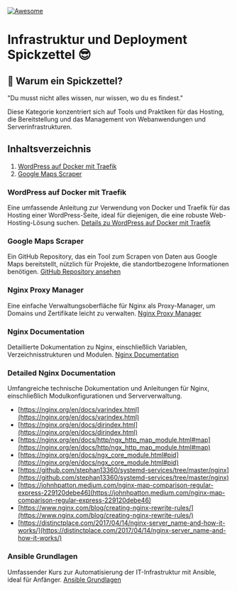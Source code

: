 [![Awesome](https://awesome.re/badge.svg)](https://awesome.re)

# Infrastruktur und Deployment Spickzettel 😎

## 🤔 Warum ein Spickzettel?
"Du musst nicht alles wissen, nur wissen, wo du es findest."

Diese Kategorie konzentriert sich auf Tools und Praktiken für das Hosting, die Bereitstellung und das Management von Webanwendungen und Serverinfrastrukturen.

## Inhaltsverzeichnis
1. [WordPress auf Docker mit Traefik](#wordpress-auf-docker-mit-traefik)
2. [Google Maps Scraper](#google-maps-scraper)

### WordPress auf Docker mit Traefik
Eine umfassende Anleitung zur Verwendung von Docker und Traefik für das Hosting einer WordPress-Seite, ideal für diejenigen, die eine robuste Web-Hosting-Lösung suchen. [Details zu WordPress auf Docker mit Traefik](https://www.smarthomebeginner.com/wordpress-on-docker-traefik/)

### Google Maps Scraper
Ein GitHub Repository, das ein Tool zum Scrapen von Daten aus Google Maps bereitstellt, nützlich für Projekte, die standortbezogene Informationen benötigen. [GitHub Repository ansehen](https://github.com/omkarcloud/google-maps-scraper/tree/master)

### Nginx Proxy Manager
Eine einfache Verwaltungsoberfläche für Nginx als Proxy-Manager, um Domains und Zertifikate leicht zu verwalten. [Nginx Proxy Manager](https://nginxproxymanager.com/)

### Nginx Documentation
Detaillierte Dokumentation zu Nginx, einschließlich Variablen, Verzeichnisstrukturen und Modulen. [Nginx Documentation](https://nginx.org/en/docs/)

### Detailed Nginx Documentation
Umfangreiche technische Dokumentation und Anleitungen für Nginx, einschließlich Modulkonfigurationen und Serververwaltung.
- [https://nginx.org/en/docs/varindex.html](https://nginx.org/en/docs/varindex.html)
- [https://nginx.org/en/docs/dirindex.html](https://nginx.org/en/docs/dirindex.html)
- [https://nginx.org/en/docs/http/ngx_http_map_module.html#map](https://nginx.org/en/docs/http/ngx_http_map_module.html#map)
- [https://nginx.org/en/docs/ngx_core_module.html#pid](https://nginx.org/en/docs/ngx_core_module.html#pid)
- [https://github.com/stephan13360/systemd-services/tree/master/nginx](https://github.com/stephan13360/systemd-services/tree/master/nginx)
- [https://johnhpatton.medium.com/nginx-map-comparison-regular-express-229120debe46](https://johnhpatton.medium.com/nginx-map-comparison-regular-express-229120debe46)
- [https://www.nginx.com/blog/creating-nginx-rewrite-rules/](https://www.nginx.com/blog/creating-nginx-rewrite-rules/)
- [https://distinctplace.com/2017/04/14/nginx-server_name-and-how-it-works/](https://distinctplace.com/2017/04/14/nginx-server_name-and-how-it-works/)

### Ansible Grundlagen
Umfassender Kurs zur Automatisierung der IT-Infrastruktur mit Ansible, ideal für Anfänger. [Ansible Grundlagen](https://www.udemy.com/course/ansible-grundlagen/learn/lecture/22065096?start=150#notes)